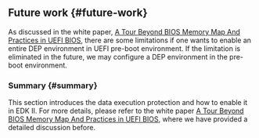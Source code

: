 <!--- @file
  Data Execution Protection - file: Future work

  Copyright (c) 2018, Intel Corporation. All rights reserved.<BR>

  Redistribution and use in source (original document form) and 'compiled'
  forms (converted to PDF, epub, HTML and other formats) with or without
  modification, are permitted provided that the following conditions are met:

  1) Redistributions of source code (original document form) must retain the
     above copyright notice, this list of conditions and the following
     disclaimer as the first lines of this file unmodified.

  2) Redistributions in compiled form (transformed to other DTDs, converted to
     PDF, epub, HTML and other formats) must reproduce the above copyright
     notice, this list of conditions and the following disclaimer in the
     documentation and/or other materials provided with the distribution.

  THIS DOCUMENTATION IS PROVIDED BY TIANOCORE PROJECT "AS IS" AND ANY EXPRESS OR
  IMPLIED WARRANTIES, INCLUDING, BUT NOT LIMITED TO, THE IMPLIED WARRANTIES OF
  MERCHANTABILITY AND FITNESS FOR A PARTICULAR PURPOSE ARE DISCLAIMED. IN NO
  EVENT SHALL TIANOCORE PROJECT  BE LIABLE FOR ANY DIRECT, INDIRECT, INCIDENTAL,
  SPECIAL, EXEMPLARY, OR CONSEQUENTIAL DAMAGES (INCLUDING, BUT NOT LIMITED TO,
  PROCUREMENT OF SUBSTITUTE GOODS OR SERVICES; LOSS OF USE, DATA, OR PROFITS;
  OR BUSINESS INTERRUPTION) HOWEVER CAUSED AND ON ANY THEORY OF LIABILITY,
  WHETHER IN CONTRACT, STRICT LIABILITY, OR TORT (INCLUDING NEGLIGENCE OR
  OTHERWISE) ARISING IN ANY WAY OUT OF THE USE OF THIS DOCUMENTATION, EVEN IF
  ADVISED OF THE POSSIBILITY OF SUCH DAMAGE.

-->
## Future work {#future-work}

As discussed in the white paper, [A Tour Beyond BIOS Memory Map And Practices in UEFI BIOS](https://github.com/tianocore-docs/Docs/raw/master/White_Papers/A_Tour_Beyond_BIOS_Memory_Map_And_Practices_in_UEFI_BIOS_V2.pdf), there are some limitations if one wants to enable an entire DEP environment in UEFI pre-boot environment. If the limitation is eliminated in the future, we may configure a DEP environment in the pre-boot environment.

### Summary {#summary}

This section introduces the data execution protection and how to enable it in EDK II. For more details, please refer to the white paper [A Tour Beyond BIOS Memory Map And Practices in UEFI BIOS](https://github.com/tianocore-docs/Docs/raw/master/White_Papers/A_Tour_Beyond_BIOS_Memory_Map_And_Practices_in_UEFI_BIOS_V2.pdf), where we have provided a detailed discussion before.